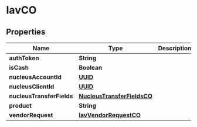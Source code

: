 
# IavCO

## Properties
Name | Type | Description | Notes
------------ | ------------- | ------------- | -------------
**authToken** | **String** |  |  [optional]
**isCash** | **Boolean** |  |  [optional]
**nucleusAccountId** | [**UUID**](UUID.md) |  |  [optional]
**nucleusClientId** | [**UUID**](UUID.md) |  |  [optional]
**nucleusTransferFields** | [**NucleusTransferFieldsCO**](NucleusTransferFieldsCO.md) |  |  [optional]
**product** | **String** |  |  [optional]
**vendorRequest** | [**IavVendorRequestCO**](IavVendorRequestCO.md) |  |  [optional]



